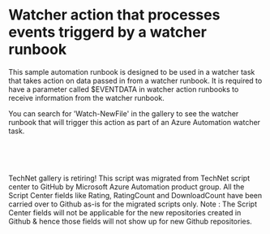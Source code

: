 ﻿Watcher action that processes events triggerd by a watcher runbook
==================================================================

            

This sample automation runbook is designed to be used in a watcher task that takes action on data passed in from a watcher runbook. It is required to have a parameter called $EVENTDATA in watcher action runbooks to receive information from the watcher runbook.


You can search for 'Watch-NewFile' in the gallery to see the watcher runbook that will trigger this action as part of an Azure Automation watcher task.


 

 

        
    
TechNet gallery is retiring! This script was migrated from TechNet script center to GitHub by Microsoft Azure Automation product group. All the Script Center fields like Rating, RatingCount and DownloadCount have been carried over to Github as-is for the migrated scripts only. Note : The Script Center fields will not be applicable for the new repositories created in Github & hence those fields will not show up for new Github repositories.
